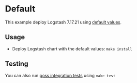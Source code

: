 # Default

This example deploy Logstash 7.17.21 using [default values][].


## Usage

* Deploy Logstash chart with the default values: `make install`


## Testing

You can also run [goss integration tests][] using `make test`


[goss integration tests]: https://github.com/elastic/helm-charts/tree/7.17/logstash/examples/default/test/goss.yaml
[default values]: https://github.com/elastic/helm-charts/tree/7.17/logstash/values.yaml
